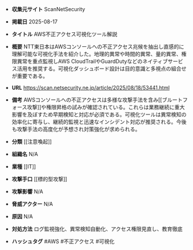 - **収集元サイト**
ScanNetSecurity

- **掲載日**
2025-08-17

- **タイトル**
AWS不正アクセス可視化ツール解説

- **概要**
NTT東日本はAWSコンソールへの不正アクセス兆候を抽出し直感的に理解可能な可視化手法を紹介した。地理的異常や時間的異常、量的異常、権限異常を重点監視しAWS CloudTrailやGuardDutyなどのネイティブサービス活用を推奨する。可視化ダッシュボード設計は目的意識と多視点の組合せが重要である。

- **URL**
https://scan.netsecurity.ne.jp/article/2025/08/18/53441.html

- **備考**
AWSコンソールへの不正アクセスは多様な攻撃手法を含み[[ブルートフォース攻撃]]や権限昇格の試みが確認されている。これらは業務継続に重大影響を及ぼすため早期検知と対応が必須である。可視化ツールは異常検知の効率化に寄与し、継続的監視と迅速なインシデント対応が推奨される。今後も攻撃手法の高度化が予想され対策強化が求められる。

- **分類**
[[注意喚起]]

- **組織名**
N/A

- **業種**
[[IT]]

- **攻撃手口**
[[標的型攻撃]]

- **攻撃影響**
N/A

- **脅威アクター**
N/A

- **原因**
N/A

- **対処方法**
ログ監視強化、異常検知自動化、アクセス権限見直し、教育徹底

- **ハッシュタグ**
#AWS #不正アクセス #可視化
